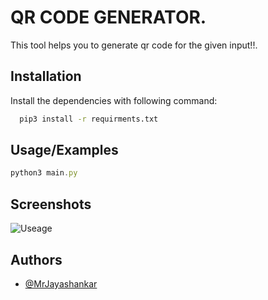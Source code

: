 
# QR CODE GENERATOR.

This tool helps you to generate qr code for the given input!!.





## Installation

Install the dependencies with following command:

```bash
  pip3 install -r requirments.txt
```
    
## Usage/Examples

```javascript
python3 main.py
```


## Screenshots

![Useage](Screenshots/s1.png)


## Authors

- [@MrJayashankar](https://twitter.com/MrJayashankar)

